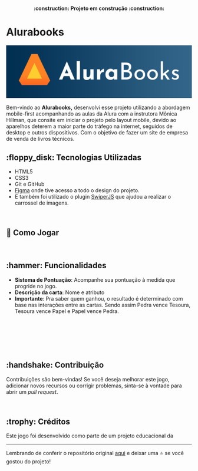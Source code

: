 <h4 align="center"> 
    :construction:  Projeto em construção  :construction:
</h4>

<H1> Alurabooks </H1>

<p align="center">
  <img src="https://github.com/RenatoCCS/Alurabooks/blob/main/img/Alurabooks.png" alt="Logo Alurabooks">
</p>

Bem-vindo ao **Alurabooks,** desenvolvi esse projeto utilizando a abordagem mobile-first acompanhando as aulas da Alura com a instrutora Mônica Hillman, que consite em iniciar o projeto pelo layout mobile, devido ao aparelhos deterem a maior parte do tráfego na internet, seguidos de desktop e outros dispositivos. Com o objetivo de fazer um site de empresa de venda de livros técnicos. 


<h2>:floppy_disk: Tecnologias Utilizadas </h2>

- HTML5 
- CSS3
- Git e GitHub
- [Figma](https://www.figma.com/file/sSMbIqKaGBd66Y8roxTk2p/AluraBooks-%7C-Responsividade-com-Mobile-First?type=design&node-id=37-94&mode=design&t=cW8fIOwByL2cyfMc-0) onde tive acesso a todo o design do projeto.
- E também foi utilizado o plugin [SwiperJS](https://swiperjs.com/) que ajudou a realizar o carrossel de imagens.

<br>
  
<h2>📁  Como Jogar </h2>


 
<br>

<h2>:hammer: Funcionalidades  </h2>

- **Sistema de Pontuação**: Acompanhe sua pontuação à medida que progride no jogo.
- **Descrição da carta**: Nome e atributo
- **Importante**: Pra saber quem ganhou, o resultado é determinado com base nas interações entre as cartas. Sendo assim Pedra vence Tesoura, Tesoura vence Papel e Papel vence Pedra.

<br><br>

<br><br>

<h2>:handshake: Contribuição </h2>

Contribuições são bem-vindas! Se você deseja melhorar este jogo, adicionar novos recursos ou corrigir problemas, sinta-se à vontade para abrir um _pull request_.

<br>

<h2>:trophy: Créditos </h2>

Este jogo foi desenvolvido como parte de um projeto educacional da 

---

Lembrando de conferir o repositório original [aqui](https://github.com/digitalinnovationone/js-yugioh-assets) e deixar uma ⭐️ se você gostou do projeto! <br>


